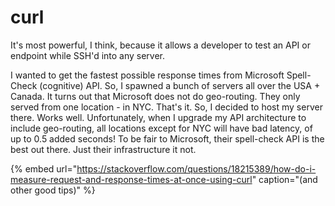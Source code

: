 # curl

It's most powerful, I think, because it allows a developer to test an API or endpoint while SSH'd into any server. 

I wanted to get the fastest possible response times from Microsoft Spell-Check \(cognitive\) API. So, I spawned a bunch of servers all over the USA + Canada. It turns out that Microsoft does not do geo-routing. They only served from one location - in NYC. That's it. So, I decided to host my server there. Works well. Unfortunately, when I upgrade my API architecture to include geo-routing, all locations except for NYC will have bad latency, of up to 0.5 added seconds! To be fair to Microsoft, their spell-check API is the best out there. Just their infrastructure it not.

{% embed url="https://stackoverflow.com/questions/18215389/how-do-i-measure-request-and-response-times-at-once-using-curl" caption="\(and other good tips\)" %}



